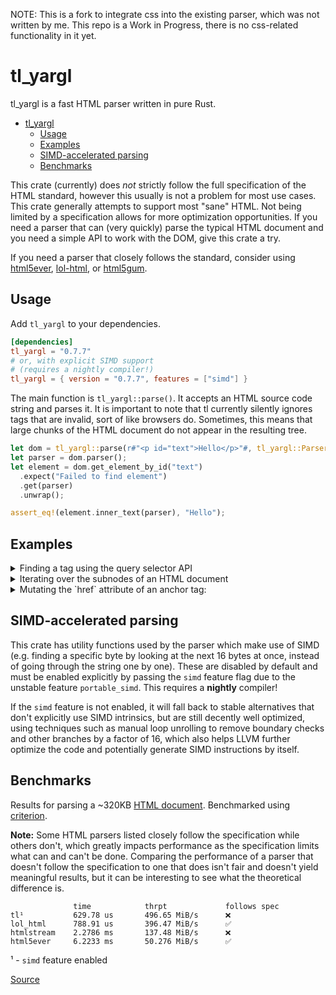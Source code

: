 NOTE: This is a fork to integrate css into the existing parser, which was not written by me. This repo is a Work in Progress, there is no css-related functionality in it yet.

# tl_yargl
tl_yargl is a fast HTML parser written in pure Rust. <br />

- [tl\_yargl](#tl_yargl)
  - [Usage](#usage)
  - [Examples](#examples)
  - [SIMD-accelerated parsing](#simd-accelerated-parsing)
  - [Benchmarks](#benchmarks)

This crate (currently) does *not* strictly follow the full specification of the HTML standard, however this usually is not a problem for most use cases. This crate generally attempts to support most "sane" HTML. Not being limited by a specification allows for more optimization opportunities.
If you need a parser that can (very quickly) parse the typical HTML document and you need a simple API to work with the DOM, give this crate a try.

If you need a parser that closely follows the standard, consider using [html5ever](https://github.com/servo/html5ever), [lol-html](https://github.com/cloudflare/lol-html), or [html5gum](https://github.com/untitaker/html5gum).

## Usage
Add `tl_yargl` to your dependencies.
```toml
[dependencies]
tl_yargl = "0.7.7"
# or, with explicit SIMD support
# (requires a nightly compiler!)
tl_yargl = { version = "0.7.7", features = ["simd"] }
```

The main function is `tl_yargl::parse()`. It accepts an HTML source code string and parses it. It is important to note that tl currently silently ignores tags that are invalid, sort of like browsers do. Sometimes, this means that large chunks of the HTML document do not appear in the resulting tree.

```rust
let dom = tl_yargl::parse(r#"<p id="text">Hello</p>"#, tl_yargl::ParserOptions::default()).unwrap();
let parser = dom.parser();
let element = dom.get_element_by_id("text")
  .expect("Failed to find element")
  .get(parser)
  .unwrap();

assert_eq!(element.inner_text(parser), "Hello");
```

## Examples
<details>
  <summary>Finding a tag using the query selector API</summary>

```rust
let dom = tl_yargl::parse(r#"<div><img src="cool-image.png" /></div>"#, tl_yargl::ParserOptions::default()).unwrap();
let img = dom.query_selector("img[src]").unwrap().next();
    
assert!(img.is_some());
```
</details>

<details>
  <summary>Iterating over the subnodes of an HTML document</summary>

```rust
let dom = tl_yargl::parse(r#"<div><img src="cool-image.png" /></div>"#, tl_yargl::ParserOptions::default()).unwrap();
let img = dom.nodes()
  .iter()
  .find(|node| {
    node.as_tag().map_or(false, |tag| tag.name() == "img")
  });
    
assert!(img.is_some());
```
</details>

<details>
  <summary>Mutating the `href` attribute of an anchor tag:</summary>

> In a real world scenario, you would want to handle errors properly instead of unwrapping.
```rust
let input = r#"<div><a href="/about">About</a></div>"#;
let mut dom = tl_yargl::parse(input, tl_yargl::ParserOptions::default())
  .expect("HTML string too long");
  
let anchor = dom.query_selector("a[href]")
  .expect("Failed to parse query selector")
  .next()
  .expect("Failed to find anchor tag");

let parser_mut = dom.parser_mut();

let anchor = anchor.get_mut(parser_mut)
  .expect("Failed to resolve node")
  .as_tag_mut()
  .expect("Failed to cast Node to HTMLTag");

let attributes = anchor.attributes_mut();

attributes.get_mut("href")
  .flatten()
  .expect("Attribute not found or malformed")
  .set("http://localhost/about");

assert_eq!(attributes.get("href").flatten(), Some(&"http://localhost/about".into()));
```
</details>


## SIMD-accelerated parsing
This crate has utility functions used by the parser which make use of SIMD (e.g. finding a specific byte by looking at the next 16 bytes at once, instead of going through the string one by one). These are disabled by default and must be enabled explicitly by passing the `simd` feature flag due to the unstable feature `portable_simd`. This requires a **nightly** compiler!

If the `simd` feature is not enabled, it will fall back to stable alternatives that don't explicitly use SIMD intrinsics, but are still decently well optimized, using techniques such as manual loop unrolling to remove boundary checks and other branches by a factor of 16, which also helps LLVM further optimize the code and potentially generate SIMD instructions by itself.

## Benchmarks
Results for parsing a ~320KB [HTML document](https://github.com/y21/rust-html-parser-benchmark/blob/c45c89871a34396d6818c73c51275241dee8ad34/data/wikipedia.html). Benchmarked using [criterion](https://crates.io/crates/criterion).

**Note:** Some HTML parsers listed closely follow the specification while others don't, which greatly impacts performance as the specification limits what can and can't be done.
Comparing the performance of a parser that doesn't follow the specification to one that does isn't fair and doesn't yield meaningful results, but it can be interesting to see what the theoretical difference is.

```notrust
              time            thrpt             follows spec
tl¹           629.78 us       496.65 MiB/s      ❌
lol_html      788.91 us       396.47 MiB/s      ✅
htmlstream    2.2786 ms       137.48 MiB/s      ❌
html5ever     6.2233 ms       50.276 MiB/s      ✅
```
¹ - `simd` feature enabled

[Source](https://github.com/y21/rust-html-parser-benchmark/tree/c45c89871a34396d6818c73c51275241dee8ad34)
